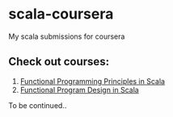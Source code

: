 # scala-coursera

My scala submissions for coursera

## Check out courses:
1. [Functional Programming Principles in Scala](https://www.coursera.org/learn/progfun1)
2. [Functional Program Design in Scala](https://www.coursera.org/learn/progfun2)

To be continued..
